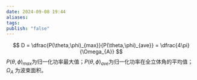 ```yaml
---
date: 2024-09-08 19:44
aliases: 
tags: 
publish: "false"
---
```

$$
 D = \dfrac{P(\theta,\phi)_{max}}{P(\theta,\phi)_{ave}} = \dfrac{4\pi}{\Omega_{A}}
$$
$P(\theta,\phi)_{max}$为归一化功率最大值；$P(\theta,\phi)_{ave}$为归一化功率在全立体角的平均值；$\Omega _{A}$ 为波束面积。